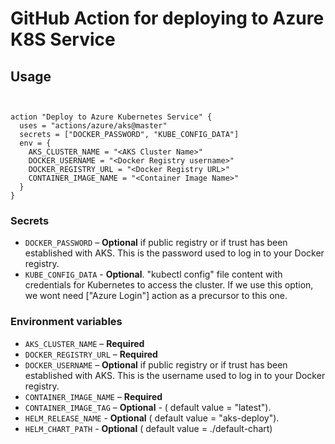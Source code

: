  
# GitHub Action for deploying to Azure K8S Service


## Usage

```


action "Deploy to Azure Kubernetes Service" {
  uses = "actions/azure/aks@master"
  secrets = ["DOCKER_PASSWORD", "KUBE_CONFIG_DATA"]
  env = {
    AKS_CLUSTER_NAME = "<AKS Cluster Name>"
    DOCKER_USERNAME = "<Docker Registry username>"
    DOCKER_REGISTRY_URL = "<Docker Registry URL>"
    CONTAINER_IMAGE_NAME = "<Container Image Name>" 
  }
}

```


### Secrets

- `DOCKER_PASSWORD` – **Optional** if public registry or if trust has been established with AKS. This is the password used to log in to your Docker registry. 
- `KUBE_CONFIG_DATA` - **Optional**. "kubectl config" file content with credentials for Kubernetes to access the cluster. If we use this option, we wont need ["Azure Login"] action as a precursor to this one. 



### Environment variables

- `AKS_CLUSTER_NAME` – **Required** 
- `DOCKER_REGISTRY_URL` – **Required** 
- `DOCKER_USERNAME` – **Optional** if public registry or if trust has been established with AKS. This is the username used to log in to your Docker registry.
- `CONTAINER_IMAGE_NAME` – **Required** 
- `CONTAINER_IMAGE_TAG` – **Optional** - ( default value =  "latest").  
- `HELM_RELEASE_NAME` - **Optional** ( default value =  "aks-deploy").  
- `HELM_CHART_PATH` - **Optional** ( default value =  ./default-chart) 
 

